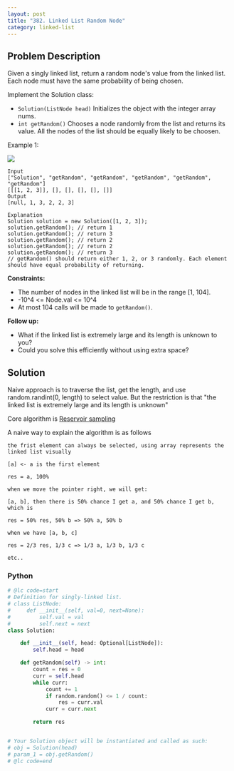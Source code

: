 ```yaml
---
layout: post
title: "382. Linked List Random Node"
category: linked-list
---
```


## Problem Description

Given a singly linked list, return a random node's value from the linked list. Each node must have the same probability of being chosen.

Implement the Solution class:

- `Solution(ListNode head)` Initializes the object with the integer array nums.
- `int getRandom()` Chooses a node randomly from the list and returns its value. All the nodes of the list should be equally likely to be choosen.


Example 1:

![](https://assets.leetcode.com/uploads/2021/03/16/getrand-linked-list.jpg)

```
Input
["Solution", "getRandom", "getRandom", "getRandom", "getRandom", "getRandom"]
[[[1, 2, 3]], [], [], [], [], []]
Output
[null, 1, 3, 2, 2, 3]

Explanation
Solution solution = new Solution([1, 2, 3]);
solution.getRandom(); // return 1
solution.getRandom(); // return 3
solution.getRandom(); // return 2
solution.getRandom(); // return 2
solution.getRandom(); // return 3
// getRandom() should return either 1, 2, or 3 randomly. Each element should have equal probability of returning.
```

**Constraints:**

- The number of nodes in the linked list will be in the range [1, 104].
- -10^4 <= Node.val <= 10^4
- At most 104 calls will be made to `getRandom()`.

**Follow up:**

- What if the linked list is extremely large and its length is unknown to you?
- Could you solve this efficiently without using extra space?

## Solution

Naive approach is to traverse the list, get the length, and use random.randint(0, length) to select value. But the restriction is that "the linked list is extremely large and its length is unknown"

Core algorithm is [Reservoir sampling](https://www.wikiwand.com/en/Reservoir_sampling)

A naive way to explain the algorithm is as follows

```
the frist element can always be selected, using array represents the linked list visually

[a] <- a is the first element

res = a, 100%

when we move the pointer right, we will get:

[a, b], then there is 50% chance I get a, and 50% chance I get b, which is

res = 50% res, 50% b => 50% a, 50% b

when we have [a, b, c]

res = 2/3 res, 1/3 c => 1/3 a, 1/3 b, 1/3 c

etc..
```

### Python

```python
# @lc code=start
# Definition for singly-linked list.
# class ListNode:
#     def __init__(self, val=0, next=None):
#         self.val = val
#         self.next = next
class Solution:

    def __init__(self, head: Optional[ListNode]):
        self.head = head

    def getRandom(self) -> int:
        count = res = 0
        curr = self.head
        while curr:
            count += 1
            if random.random() <= 1 / count:
                res = curr.val 
            curr = curr.next

        return res


# Your Solution object will be instantiated and called as such:
# obj = Solution(head)
# param_1 = obj.getRandom()
# @lc code=end
```


